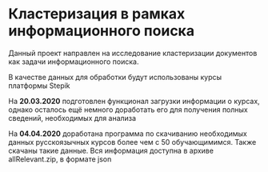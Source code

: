 # Кластеризация в рамках информационного поиска

Данный проект направлен на исследование кластеризации документов как задачи информационного поиска.

В качестве данных для обработки будут использованы курсы платформы Stepik

На **20.03.2020** подготовлен функционал загрузки информации о курсах, однако осталось ещё немного доработать его для получения полных сведений, необходимых для анализа

На **04.04.2020** доработана программа по скачиванию необходимых данных русскоязычных курсов более чем с 50 обучающимимся. Также скачаны такие данные. Вся информация доступна в архиве allRelevant.zip, в формате json
